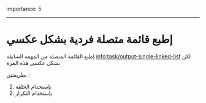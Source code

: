 importance: 5

---
# إطبع قائمة متصلة فردية بشكل عكسي

إطبع القائمة المتصلة من المهمة السابقة <info:task/output-single-linked-list> لكن بشكل عكسي هذه المرة

بطريقتين : 

1. بإستخدام الحلقة
2. بإستخدام التكرار

